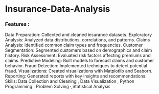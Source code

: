 # Insurance-Data-Analysis

### Features :
Data Preparation: Collected and cleaned insurance datasets.
Exploratory Analysis: Analyzed data distributions, correlations, and patterns.
Claims Analysis: Identified common claim types and frequencies.
Customer Segmentation: Segmented customers based on demographics and claim history.
Risk Assessment: Evaluated risk factors affecting premiums and claims.
Predictive Modeling: Built models to forecast claims and customer behavior.
Fraud Detection: Implemented techniques to detect potential fraud.
Visualizations: Created visualizations with Matplotlib and Seaborn.
Reporting: Generated reports with key insights and recommendations.
Skills: Data Collection and Cleaning , Data Visualization , Python Programming , Problem Solving ·,Statistical Analysis 
